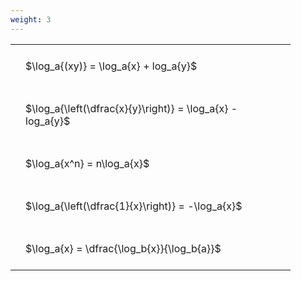 ```yaml
---
weight: 3
---
```


<style type="text/css">
#T_be717 th.col_heading {
  text-align: left;
  font-size: 1em;
}
#T_be717 td {
  text-align: left;
  font-size: 1em;
  padding: 1.5em;
}
#T_be717_row0_col0, #T_be717_row1_col0, #T_be717_row2_col0, #T_be717_row3_col0, #T_be717_row4_col0 {
  width: 400px;
  white-space: pre-wrap;
}
</style>
<table id="T_be717">
  <thead>
  </thead>
  <tbody>
    <tr>
      <td id="T_be717_row0_col0" class="data row0 col0" >$\log_a{(xy)} = \log_a{x} + log_a{y}$</td>
    </tr>
    <tr>
      <td id="T_be717_row1_col0" class="data row1 col0" >$\log_a{\left(\dfrac{x}{y}\right)} = \log_a{x} - log_a{y}$</td>
    </tr>
    <tr>
      <td id="T_be717_row2_col0" class="data row2 col0" >$\log_a{x^n} = n\log_a{x}$</td>
    </tr>
    <tr>
      <td id="T_be717_row3_col0" class="data row3 col0" >$\log_a{\left(\dfrac{1}{x}\right)} = -\log_a{x}$</td>
    </tr>
    <tr>
      <td id="T_be717_row4_col0" class="data row4 col0" >$\log_a{x} = \dfrac{\log_b{x}}{\log_b{a}}$</td>
    </tr>
  </tbody>
</table>
